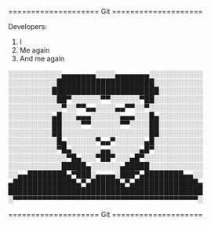 ==================== Git ====================

Developers:
1. I
2. Me again
3. And me again

░░░░░░░░░░░▄▄▄▄▄▄▄░░░░▄▄▄▄▄▄▄░░░░░░░░░░░
░░░░░░░░░░████████████████████░░░░░░░░░░
░░░░░░░░░██████████████████████░░░░░░░░░
░░░░░░░░░░██▀░░░░░░▀▀░░░░░░▀██░░░░░░░░░░
░░░░░░░░░░░▀░░▀▀▄▄░░░░▄▄▀▀░░▀░░░░░░░░░░░
░░░░░░░░░▄█░░░▄▄▄░░░░░░▄▄▄░░░█▄░░░░░░░░░
░░░░░░░░░██░░░░▀▀░░░░░░▀▀░░░░██░░░░░░░░░
░░░░░░░░░██░░░░░░░░░░░░░░░░░░██░░░░░░░░░
░░░░░░░░░░█▄░░░░░░▀▄▄▀░░░░░░▄█░░░░░░░░░░
░░░░░░░░░░▀█▄░░░░░░▄▄░░░░░░▄█▀░░░░░░░░░░
░░░░░░░░░░░░▀█▄░░░▀██▀░░░▄█▀░░░░░░░░░░░░
░░░░░░░░░░░█████▄░░░░░░▄█████░░░░░░░░░░░
░░▄▄████████▄▀███░▄▄▄▄░███▀▄████████▄▄░░
▄█████████████▄▀▄██████▄▀▄█████████████▄
████████████████████████████████████████
░▀▀▀▀▀▀▀▀▀▀▀▀▀▀▀▀▀▀▀▀▀▀▀▀▀▀▀▀▀▀▀▀▀▀▀▀▀▀░

==================== Git ====================
